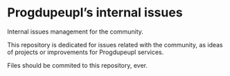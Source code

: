 # Progdupeupl’s internal issues

Internal issues management for the community.

This repository is dedicated for issues related with the community, as ideas of
projects or improvements for Progdupeupl services.

Files should be commited to this repository, ever.
